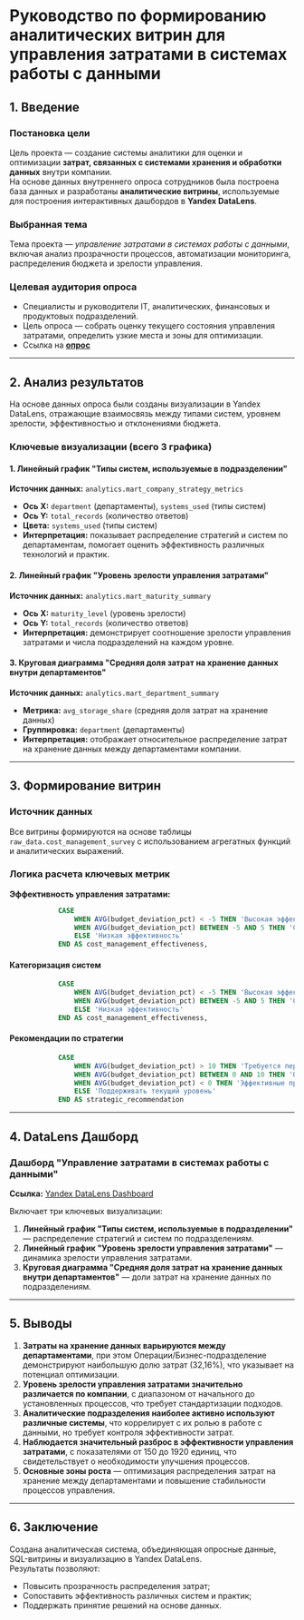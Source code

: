 # Руководство по формированию аналитических витрин для управления затратами в системах работы с данными

## 1. Введение

### Постановка цели  
Цель проекта — создание системы аналитики для оценки и оптимизации **затрат, связанных с системами хранения и обработки данных** внутри компании.  
На основе данных внутреннего опроса сотрудников была построена база данных и разработаны **аналитические витрины**, используемые для построения интерактивных дашбордов в **Yandex DataLens**.

### Выбранная тема  
Тема проекта — *управление затратами в системах работы с данными*, включая анализ прозрачности процессов, автоматизации мониторинга, распределения бюджета и зрелости управления.

### Целевая аудитория опроса  
- Специалисты и руководители IT, аналитических, финансовых и продуктовых подразделений.  
- Цель опроса — собрать оценку текущего состояния управления затратами, определить узкие места и зоны для оптимизации.
- Ссылка на **[опрос](survey/Опрос.pdf)**

---

## 2. Анализ результатов

На основе данных опроса были созданы визуализации в Yandex DataLens, отражающие взаимосвязь между типами систем, уровнем зрелости, эффективностью и отклонениями бюджета.

### Ключевые визуализации (всего 3 графика)

#### **1. Линейный график "Типы систем, используемые в подразделении"**
**Источник данных:** `analytics.mart_company_strategy_metrics`  
- **Ось X:** `department` (департаменты), `systems_used` (типы систем)  
- **Ось Y:** `total_records` (количество ответов)  
- **Цвета:** `systems_used` (типы систем)  
- **Интерпретация:** показывает распределение стратегий и систем по департаментам, помогает оценить эффективность различных технологий и практик.

#### **2. Линейный график "Уровень зрелости управления затратами"**
**Источник данных:** `analytics.mart_maturity_summary`  
- **Ось X:** `maturity_level` (уровень зрелости)  
- **Ось Y:** `total_records` (количество ответов)  
- **Интерпретация:** демонстрирует соотношение зрелости управления затратами и числа подразделений на каждом уровне.

#### **3. Круговая диаграмма "Средняя доля затрат на хранение данных  внутри департаментов"**
**Источник данных:** `analytics.mart_department_summary`  
- **Метрика:** `avg_storage_share` (средняя доля затрат на хранение данных)  
- **Группировка:** `department` (департаменты)  
- **Интерпретация:** отображает относительное распределение затрат на хранение данных между департаментами компании.

---

## 3. Формирование витрин

### Источник данных
Все витрины формируются на основе таблицы `raw_data.cost_management_survey` с использованием агрегатных функций и аналитических выражений.

### Логика расчета ключевых метрик

**Эффективность управления затратами:**
```sql
            CASE 
                WHEN AVG(budget_deviation_pct) < -5 THEN 'Высокая эффективность'
                WHEN AVG(budget_deviation_pct) BETWEEN -5 AND 5 THEN 'Средняя эффективность'
                ELSE 'Низкая эффективность'
            END AS cost_management_effectiveness,
```

#### Категоризация систем
```sql
            CASE 
                WHEN AVG(budget_deviation_pct) < -5 THEN 'Высокая эффективность'
                WHEN AVG(budget_deviation_pct) BETWEEN -5 AND 5 THEN 'Средняя эффективность'
                ELSE 'Низкая эффективность'
            END AS cost_management_effectiveness,
```

#### Рекомендации по стратегии
```sql
            CASE 
                WHEN AVG(budget_deviation_pct) > 10 THEN 'Требуется пересмотр стратегии управления затратами'
                WHEN AVG(budget_deviation_pct) BETWEEN 0 AND 10 THEN 'Оптимизация возможна'
                WHEN AVG(budget_deviation_pct) < 0 THEN 'Эффективные практики — можно масштабировать'
                ELSE 'Поддерживать текущий уровень'
            END AS strategic_recommendation
```

---



## 4. DataLens Дашборд

### **Дашборд "Управление затратами в системах работы с данными"**
**Ссылка:** [Yandex DataLens Dashboard](https://datalens.yandex/v6rumrm47eg4g)

Включает три ключевых визуализации:

1. **Линейный график "Типы систем, используемые в подразделении"** — распределение стратегий и систем по подразделениям.  
2. **Линейный график "Уровень зрелости управления затратами"** — динамика зрелости управления затратами.  
3. **Круговая диаграмма "Средняя доля затрат на хранение данных  внутри департаментов"** — доли затрат на хранение данных по подразделениям.  

---

## 5. Выводы

1. **Затраты на хранение данных варьируются между департаментами**, при этом Операции/Бизнес-подразделение демонстрируют наибольшую долю затрат (32,16%), что указывает на потенциал оптимизации.
2. **Уровень зрелости управления затратами значительно различается по компании**, с диапазоном от начального до установленных процессов, что требует стандартизации подходов.
3. **Аналитические подразделения наиболее активно используют различные системы**, что коррелирует с их ролью в работе с данными, но требует контроля эффективности затрат.
4. **Наблюдается значительный разброс в эффективности управления затратами**, с показателями от 150 до 1920 единиц, что свидетельствует о необходимости улучшения процессов.
5. **Основные зоны роста** — оптимизация распределения затрат на хранение между департаментами и повышение стабильности процессов управления.

---

## 6. Заключение

Создана аналитическая система, объединяющая опросные данные, SQL-витрины и визуализацию в Yandex DataLens.  
Результаты позволяют:

- Повысить прозрачность распределения затрат;  
- Сопоставить эффективность различных систем и практик;  
- Поддержать принятие решений на основе данных.  

